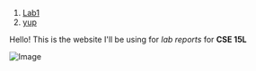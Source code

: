 1) [Lab1](https://laut0.github.io/cse15l-lab-reports/lab1.html)
2) [yup](https://laut0.github.io/cse15l-lab-reports/yup.html)

Hello! This is the website I'll be using for *lab reports* for **CSE 15L**
  
  
![Image](https://www.dictionary.com/e/wp-content/uploads/2018/03/Thinking_Face_Emoji-Emoji-Island.png)
